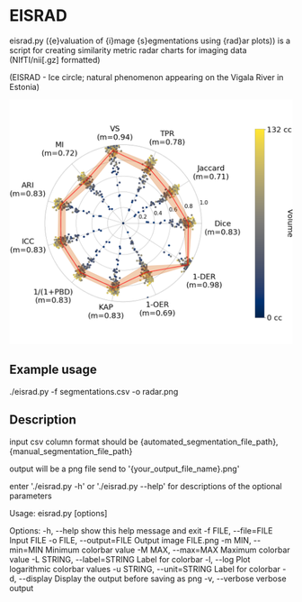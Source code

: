 # EISRAD

eisrad.py ({e}valuation of {i}mage {s}egmentations using {rad}ar plots)) is a script for creating similarity metric radar charts for imaging data (NIfTI/nii[.gz] formatted)

(EISRAD - Ice circle; natural phenomenon appearing on the Vigala River in Estonia)

![polar plot example](polar.png)

## Example usage
./eisrad.py -f segmentations.csv -o radar.png

## Description
input csv column format should be {automated_segmentation_file_path},{manual_segmentation_file_path}

output will be a png file
    send to '{your_output_file_name}.png'

enter './eisrad.py -h' or './eisrad.py --help' for descriptions of the optional parameters


Usage: eisrad.py [options]

Options:
  -h, --help            show this help message and exit
  -f FILE, --file=FILE  Input FILE
  -o FILE, --output=FILE
                        Output image FILE.png
  -m MIN, --min=MIN     Minimum colorbar value
  -M MAX, --max=MAX     Maximum colorbar value
  -L STRING, --label=STRING
                        Label for colorbar
  -l, --log             Plot logarithmic colorbar values
  -u STRING, --unit=STRING
                        Label for colorbar
  -d, --display         Display the output before saving as png
  -v, --verbose         verbose output
